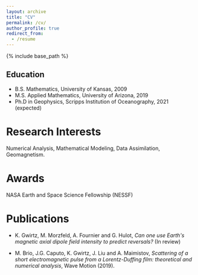 ```yaml
---
layout: archive
title: "CV"
permalink: /cv/
author_profile: true
redirect_from:
  - /resume
---
```


{% include base_path %}

Education
-----
* B.S. Mathematics, University of Kansas, 2009
* M.S. Applied Mathematics, University of Arizona, 2019
* Ph.D in Geophysics, Scripps Institution of Oceanography, 2021 (expected)

Research Interests
======
Numerical Analysis, Mathematical Modeling, Data Assimilation, Geomagnetism.

Awards
======
NASA Earth and Space Science Fellowship (NESSF)

Publications
======
* K. Gwirtz, M. Morzfeld, A. Fournier and G. Hulot, *Can one use Earth's magnetic axial dipole field intensity to predict reversals?*
(In review)

* M. Brio, J.G. Caputo, K. Gwirtz, J. Liu and A. Maimistov, *Scattering of a short
electromagnetic pulse from a Lorentz-Duffing film: theoretical and numerical
analysis*, Wave Motion (2019).
